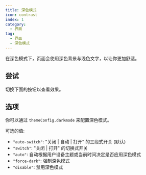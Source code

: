 ```yaml
---
title: 深色模式
icon: contrast
index: 1
category:
  - 界面
tag:
  - 界面
  - 深色模式
---
```


在深色模式下，页面会使用深色背景与浅色文字，以让你更加舒适。

<!-- more -->

## 尝试

切换下面的按钮以查看效果。

<!-- markdownlint-disable-->

<AppearanceSwitch />

<!-- markdownlint-restore -->

## 选项

你可以通过 `themeConfig.darkmode` 来配置深色模式。

可选的值:

- `"auto-switch"`: "关闭 | 自动 | 打开" 的三段式开关 (默认)
- `"switch"`: "关闭 | 打开" 的切换式开关
- `"auto"`: 自动根据用户设备主题或当前时间决定是否应用深色模式
- `"force-dark"`: 强制深色模式
- `"disable"`: 禁用深色模式

<script setup lang="ts">
import AppearanceSwitch from '@theme-hope/module/outlook/components/AppearanceSwitch'
</script>
